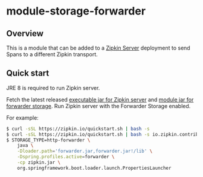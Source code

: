 # module-storage-forwarder

## Overview

This is a module that can be added to a [Zipkin Server](https://github.com/openzipkin/zipkin/tree/master/zipkin-server)
deployment to send Spans to a different Zipkin transport.

## Quick start

JRE 8 is required to run Zipkin server.

Fetch the latest released
[executable jar for Zipkin server](https://search.maven.org/remote_content?g=io.zipkin&a=zipkin-server&v=LATEST&c=exec)
and
[module jar for forwarder storage](https://search.maven.org/remote_content?g=io.zipkin.contrib.zipkin-storage-forwarder&a=zipkin-module-storage-forwarder&v=LATEST&c=module).
Run Zipkin server with the Forwarder Storage enabled.

For example:

```bash
$ curl -sSL https://zipkin.io/quickstart.sh | bash -s
$ curl -sSL https://zipkin.io/quickstart.sh | bash -s io.zipkin.contrib.zipkin-storage-forwarder:zipkin-module-storage-forwarder:LATEST:module forwarder.jar
$ STORAGE_TYPE=http-forwarder \
    java \
    -Dloader.path='forwarder.jar,forwarder.jar!/lib' \
    -Dspring.profiles.active=forwarder \
    -cp zipkin.jar \
    org.springframework.boot.loader.launch.PropertiesLauncher
```
